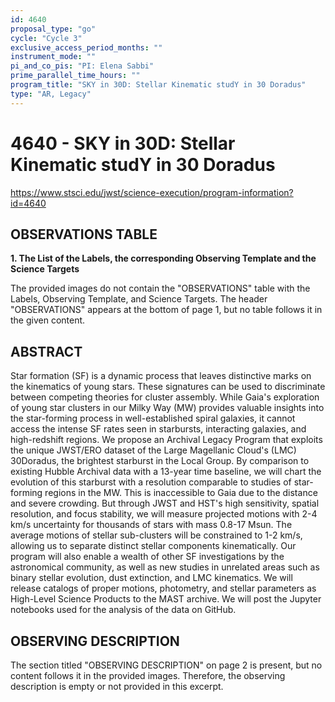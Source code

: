 ```yaml
---
id: 4640
proposal_type: "go"
cycle: "Cycle 3"
exclusive_access_period_months: ""
instrument_mode: ""
pi_and_co_pis: "PI: Elena Sabbi"
prime_parallel_time_hours: ""
program_title: "SKY in 30D: Stellar Kinematic studY in 30 Doradus"
type: "AR, Legacy"
---
```

# 4640 - SKY in 30D: Stellar Kinematic studY in 30 Doradus
https://www.stsci.edu/jwst/science-execution/program-information?id=4640
## OBSERVATIONS TABLE
**1. The List of the Labels, the corresponding Observing Template and the Science Targets**

The provided images do not contain the "OBSERVATIONS" table with the Labels, Observing Template, and Science Targets. The header "OBSERVATIONS" appears at the bottom of page 1, but no table follows it in the given content.

## ABSTRACT

Star formation (SF) is a dynamic process that leaves distinctive marks on the kinematics of young stars. These signatures can be used to discriminate between competing theories for cluster assembly. While Gaia's exploration of young star clusters in our Milky Way (MW) provides valuable insights into the star-forming process in well-established spiral galaxies, it cannot access the intense SF rates seen in starbursts, interacting galaxies, and high-redshift regions. We propose an Archival Legacy Program that exploits the unique JWST/ERO dataset of the Large Magellanic Cloud's (LMC) 30Doradus, the brightest starburst in the Local Group. By comparison to existing Hubble Archival data with a 13-year time baseline, we will chart the evolution of this starburst with a resolution comparable to studies of star-forming regions in the MW. This is inaccessible to Gaia due to the distance and severe crowding. But through JWST and HST's high sensitivity, spatial resolution, and focus stability, we will measure projected motions with 2-4 km/s uncertainty for thousands of stars with mass 0.8-17 Msun. The average motions of stellar sub-clusters will be constrained to 1-2 km/s, allowing us to separate distinct stellar components kinematically. Our program will also enable a wealth of other SF investigations by the astronomical community, as well as new studies in unrelated areas such as binary stellar evolution, dust extinction, and LMC kinematics. We will release catalogs of proper motions, photometry, and stellar parameters as High-Level Science Products to the MAST archive. We will post the Jupyter notebooks used for the analysis of the data on GitHub.

## OBSERVING DESCRIPTION

The section titled "OBSERVING DESCRIPTION" on page 2 is present, but no content follows it in the provided images. Therefore, the observing description is empty or not provided in this excerpt.
